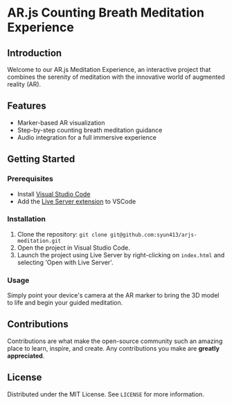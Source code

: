 # AR.js Counting Breath Meditation Experience

## Introduction
Welcome to our AR.js Meditation Experience, an interactive project that combines the serenity of meditation with the innovative world of augmented reality (AR).

## Features
- Marker-based AR visualization
- Step-by-step counting breath meditation guidance
- Audio integration for a full immersive experience

## Getting Started
### Prerequisites
- Install [Visual Studio Code](https://code.visualstudio.com/)
- Add the [Live Server extension](https://marketplace.visualstudio.com/items?itemName=ritwickdey.LiveServer) to VSCode

### Installation
1. Clone the repository: `git clone git@github.com:syun413/arjs-meditation.git`
2. Open the project in Visual Studio Code.
3. Launch the project using Live Server by right-clicking on `index.html` and selecting 'Open with Live Server'.

### Usage
Simply point your device's camera at the AR marker to bring the 3D model to life and begin your guided meditation.

## Contributions
Contributions are what make the open-source community such an amazing place to learn, inspire, and create. Any contributions you make are **greatly appreciated**.

## License
Distributed under the MIT License. See `LICENSE` for more information.